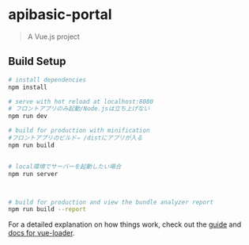# apibasic-portal

> A Vue.js project

## Build Setup

``` bash
# install dependencies
npm install

# serve with hot reload at localhost:8080
# フロントアプリのみ起動/Node.jsは立ち上げない
npm run dev

# build for production with minification
#フロントアプリのビルド⇒ /distにアプリが入る
npm run build


# local環境でサーバーを起動したい場合
npm run server



# build for production and view the bundle analyzer report
npm run build --report
```

For a detailed explanation on how things work, check out the [guide](http://vuejs-templates.github.io/webpack/) and [docs for vue-loader](http://vuejs.github.io/vue-loader).
